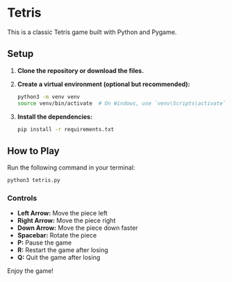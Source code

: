 # Tetris

This is a classic Tetris game built with Python and Pygame.

## Setup

1.  **Clone the repository or download the files.**

2.  **Create a virtual environment (optional but recommended):**
    ```bash
    python3 -m venv venv
    source venv/bin/activate  # On Windows, use `venv\Scripts\activate`
    ```

3.  **Install the dependencies:**
    ```bash
    pip install -r requirements.txt
    ```

## How to Play

Run the following command in your terminal:

```bash
python3 tetris.py
```

### Controls

*   **Left Arrow:** Move the piece left
*   **Right Arrow:** Move the piece right
*   **Down Arrow:** Move the piece down faster
*   **Spacebar:** Rotate the piece
*   **P:** Pause the game
*   **R:** Restart the game after losing
*   **Q:** Quit the game after losing

Enjoy the game! 